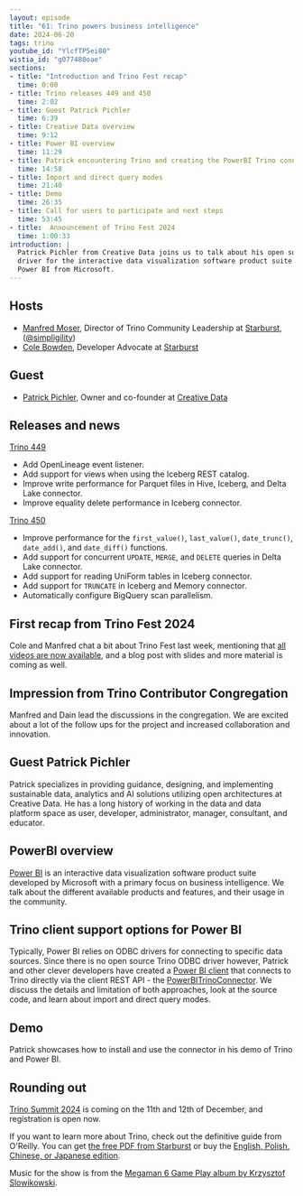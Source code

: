 ```yaml
---
layout: episode
title: "61: Trino powers business intelligence"
date: 2024-06-20
tags: trino
youtube_id: "YlcfTP5ei80"
wistia_id: "g077480oae"
sections:
- title: "Introduction and Trino Fest recap"
  time: 0:00
- title: Trino releases 449 and 450
  time: 2:02
- title: Guest Patrick Pichler
  time: 6:39
- title: Creative Data overview
  time: 9:12
- title: Power BI overview
  time: 11:29
- title: Patrick encountering Trino and creating the PowerBI Trino connector
  time: 14:58
- title: Import and direct query modes
  time: 21:40
- title: Demo
  time: 26:35
- title: Call for users to participate and next steps
  time: 53:45
- title:  Announcement of Trino Fest 2024
  time: 1:00:33
introduction: |
  Patrick Pichler from Creative Data joins us to talk about his open source 
  driver for the interactive data visualization software product suite 
  Power BI from Microsoft.
---
```


## Hosts

* [Manfred Moser](https://www.linkedin.com/in/manfredmoser), Director of Trino
  Community Leadership at [Starburst](https://starburst.io),
  ([@simpligility](https://twitter.com/simpligility))
* [Cole Bowden](https://www.linkedin.com/in/cole-m-bowden), Developer Advocate
  at [Starburst](https://starburst.io)

## Guest

* [Patrick Pichler](https://www.linkedin.com/in/patrick-pichler/), Owner and
  co-founder at [Creative Data](https://www.creativedata.io/)

## Releases and news

[Trino 449](https://trino.io/docs/current/release/release-449.html)

* Add OpenLineage event listener.
* Add support for views when using the Iceberg REST catalog.
* Improve write performance for Parquet files in Hive, Iceberg, and Delta Lake
  connector.
* Improve equality delete performance in Iceberg connector.

[Trino 450](https://trino.io/docs/current/release/release-450.html)

* Improve performance for the `first_value()`, `last_value()`, `date_trunc()`,
  `date_add()`, and `date_diff()` functions.
* Add support for concurrent `UPDATE`, `MERGE`, and `DELETE` queries in Delta
  Lake connector.
* Add support for reading UniForm tables in Iceberg connector.
* Add support for `TRUNCATE` in Iceberg and Memory connector.
* Automatically configure BigQuery scan parallelism.

## First recap from Trino Fest 2024

Cole and Manfred chat a bit about Trino Fest last week, mentioning that [all
videos are now available](https://www.youtube.com/playlist?list=PLFnr63che7waExsD4lWarA3ML4R2HH58A),
and a blog post with slides and more material is coming as well.

## Impression from Trino Contributor Congregation

Manfred and Dain lead the discussions in the congregation. We are excited about
a lot of the follow ups for the project and increased collaboration and
innovation.

## Guest Patrick Pichler

Patrick specializes in providing guidance, designing, and implementing
sustainable data, analytics and AI solutions utilizing open architectures at
Creative Data. He has a long history of working in the data and data platform
space as user, developer, administrator, manager, consultant, and educator.

## PowerBI overview

[Power BI](https://powerbi.microsoft.com/) is an interactive data visualization
software product suite developed by Microsoft with a primary focus on business
intelligence. We talk about the different available products and features, and
their usage in the community.

## Trino client support options for Power BI

Typically, Power BI relies on ODBC drivers for connecting to specific data
sources. Since there is no open source Trino ODBC driver however, Patrick and
other clever developers have created a [Power BI
client](https://github.com/CreativeDataEU/PowerBITrinoConnector) that connects
to Trino directly via the client REST API - the
[PowerBITrinoConnector](https://github.com/CreativeDataEU/PowerBITrinoConnector).
We discuss the details and limitation of both approaches, look at the source
code, and learn about import and direct query modes.

## Demo

Patrick showcases how to install and use the connector in his demo of Trino and
Power BI.

## Rounding out

[Trino Summit 2024](https://www.starburst.io/info/trino-summit-2024/?utm_medium=trino&utm_source=website&utm_campaign=NORAM-FY25-Q4-CM-Trino-Summit-2024-IMC-Upgrade&utm_content=Trino-Fest-Blog-Recap)
is coming on the 11th and 12th of December, and registration is open now.

If you want to learn more about Trino, check out the definitive guide from
O'Reilly. You can get [the free PDF from
Starburst](https://www.starburst.io/info/oreilly-trino-guide/) or buy the
[English, Polish, Chinese, or Japanese
edition]({{site.url}}/trino-the-definitive-guide.html).

Music for the show is from the [Megaman 6 Game Play album by Krzysztof
Slowikowski](https://krzysztofslowikowski.bandcamp.com/album/mega-man-6-gp).
